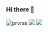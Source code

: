 ### Hi there 👋

<img src="https://komarev.com/ghpvc/?username=prvrss&label=Profile%20views&color=1a2f33&style=flat" alt="prvrss" />

<picture>
<source
  srcset="https://github-readme-stats.vercel.app/api?username=prvrss&show_icons=true&hide_border=true&theme=dark"
  media="(prefers-color-scheme: dark)"
/>
<source
  srcset="https://github-readme-stats.vercel.app/api?username=prvrss&show_icons=true&hide_border=true&theme"
  media="(prefers-color-scheme: light), (prefers-color-scheme: no-preference)"
/>
<img  src="https://github-readme-stats.vercel.app/api?username=prvrss&show_icons=true&hide_border=true" />
</picture>

<picture>
<source
  srcset="https://github-readme-stats.vercel.app/api/top-langs/?username=prvrss&size_weight=0.5&count_weight=0.5&hide=Makefile&langs_count=7&layout=compact&theme=dark&hide_border=true"
  media="(prefers-color-scheme: dark)"
/>
<source
  srcset="https://github-readme-stats.vercel.app/api/top-langs/?username=prvrss&size_weight=0.5&count_weight=0.5&hide=Makefile&langs_count=7&layout=compact&hide_border=true"
  media="(prefers-color-scheme: light), (prefers-color-scheme: no-preference)"
/>
<img src="https://github-readme-stats.vercel.app/api/top-langs/?username=prvrss" />
</picture>
